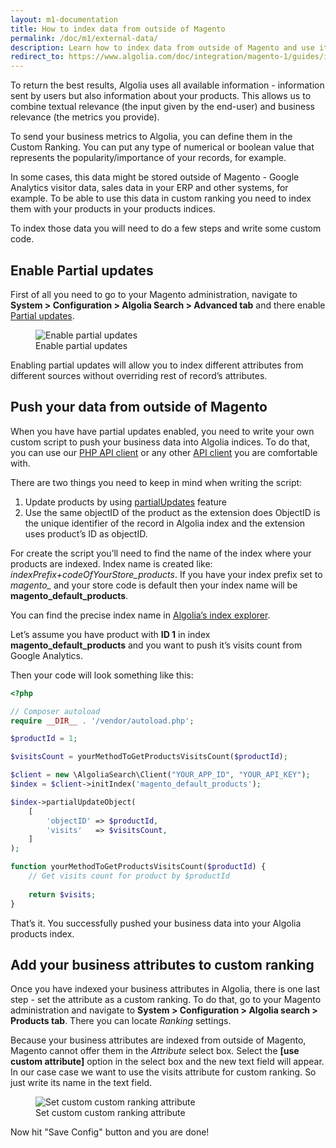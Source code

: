 ```yaml
---
layout: m1-documentation
title: How to index data from outside of Magento
permalink: /doc/m1/external-data/
description: Learn how to index data from outside of Magento and use it together with Algolia extension for Magento
redirect_to: https://www.algolia.com/doc/integration/magento-1/guides/index-external-data/
---
```


To return the best results, Algolia uses all available information - information sent by users but also information about your products. This allows us to combine textual relevance (the input given by the end-user) and business relevance (the metrics you provide).

To send your business metrics to Algolia, you can define them in the Custom Ranking. You can put any type of numerical or boolean value that represents the popularity/importance of your records, for example.

In some cases, this data might be stored outside of Magento - Google Analytics visitor data, sales data in your ERP and other systems, for example. To be able to use this data in custom ranking you need to index them with your products in your products indices.

To index those data you will need to do a few steps and write some custom code.

## Enable Partial updates

First of all you need to go to your Magento administration, navigate to **System > Configuration > Algolia Search > Advanced tab** and there enable [Partial updates](https://www.algolia.com/doc/guides/indexing/import-synchronize-data#incremental-updates).
<figure>
    <img src="../../../img/enable-partial-updates.png" class="img-responsive" alt="Enable partial updates">
    <figcaption>Enable partial updates</figcaption>
</figure>

Enabling partial updates will allow you to index different attributes from different sources without overriding rest of record’s attributes.

## Push your data from outside of Magento

When you have have partial updates enabled, you need to write your own custom script to push your business data into Algolia indices. To do that, you can use our [PHP API client](https://www.algolia.com/doc/api-client/php/getting-started) or any other [API client](https://www.algolia.com/doc/api-client/) you are comfortable with.

There are two things you need to keep in mind when writing the script:

1. Update products by using [partialUpdates](https://www.algolia.com/doc/api-client/php/indexing#partial-update-objects) feature
2. Use the same objectID of the product as the extension does
ObjectID is the unique identifier of the record in Algolia index and the extension uses product’s ID as objectID.

For create the script you’ll need to find the name of the index where your products are indexed. Index name is created like: *indexPrefix+codeOfYourStore_products*. If you have your index prefix set to *magento_* and your store code is default then your index name will be **magento_default_products**. 

You can find the precise index name in [Algolia’s index explorer](https://www.algolia.com/explorer).

Let’s assume you have product with **ID 1** in index **magento_default_products** and you want to push it’s visits count from Google Analytics.

Then your code will look something like this:

```php
<?php

// Composer autoload
require __DIR__ . '/vendor/autoload.php';

$productId = 1;

$visitsCount = yourMethodToGetProductsVisitsCount($productId);

$client = new \AlgoliaSearch\Client("YOUR_APP_ID", "YOUR_API_KEY");
$index = $client->initIndex('magento_default_products');

$index->partialUpdateObject(
    [
        'objectID' => $productId,
        'visits'   => $visitsCount,
    ]
);

function yourMethodToGetProductsVisitsCount($productId) {
    // Get visits count for product by $productId
    
    return $visits;
}
```

That’s it. You successfully pushed your business data into your Algolia products index.

## Add your business attributes to custom ranking

Once you have indexed your business attributes in Algolia, there is one last step - set the attribute as a custom ranking.
To do that, go to your Magento administration and navigate to **System > Configuration > Algolia search > Products tab**. There you can locate *Ranking* settings.

Because your business attributes are indexed from outside of Magento, Magento cannot offer them in the *Attribute* select box. Select the **[use custom attribute]** option in the select box and the new text field will appear. In our case case we want to use the visits attribute for custom ranking. So just write its name in the text field.
<figure>
    <img src="../../../img/custom-ranking-custom-attributes.png" class="img-responsive" alt="Set custom custom ranking attribute">
    <figcaption>Set custom custom ranking attribute</figcaption>
</figure>


Now hit "Save Config" button and you are done!
